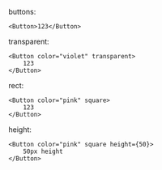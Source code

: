 buttons:

    <Button>123</Button>

transparent:

    <Button color="violet" transparent>
        123
    </Button>

rect:

    <Button color="pink" square>
        123
    </Button>

height:

    <Button color="pink" square height={50}>
        50px height
    </Button>
